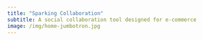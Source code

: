 ```yaml
---
title: "Sparking Collaboration"
subtitle: A social collaboration tool designed for e-commerce
image: /img/home-jumbotron.jpg
---
```


